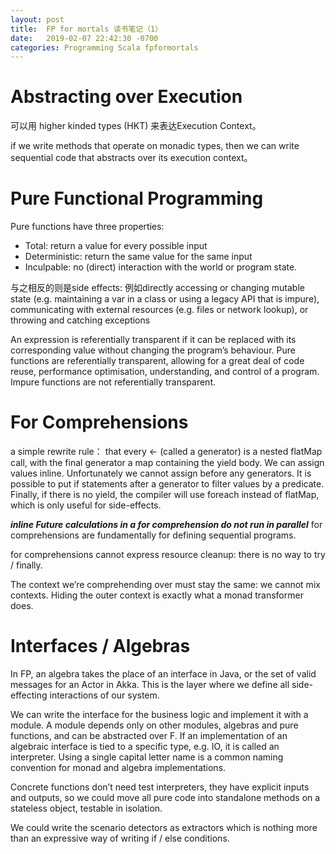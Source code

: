 ```yaml
---
layout: post
title:  FP for mortals 读书笔记（1）
date:   2019-02-07 22:42:30 -0700
categories: Programming Scala fpformortals
---
```

# Abstracting over Execution
可以用 higher kinded types (HKT) 来表达Execution Context。

if we write methods that operate on monadic types, then we can write sequential code that abstracts over its execution context。

# Pure Functional Programming
Pure functions have three properties:
+ Total: return a value for every possible input
+ Deterministic: return the same value for the same input
+ Inculpable: no (direct) interaction with the world or program state.

与之相反的则是side effects: 例如directly accessing or changing mutable state (e.g. maintaining a var in a class or using a legacy API that is impure), communicating
with external resources (e.g. files or network lookup), or throwing and catching exceptions

An expression is referentially transparent if it can be replaced with its corresponding value without changing the program’s behaviour.
Pure functions are referentially transparent, allowing for a great deal of code reuse, performance optimisation, understanding, and control of a program.
Impure functions are not referentially transparent.

# For Comprehensions
a simple rewrite rule： that every <- (called a generator) is a nested flatMap call, with the final generator a map containing the yield body.
We can assign values inline. Unfortunately we cannot assign before any generators.
It is possible to put if statements after a generator to filter values by a predicate.
Finally, if there is no yield, the compiler will use foreach instead of flatMap, which is only useful for side-effects.

***inline Future calculations in a for comprehension do not run in parallel*** for comprehensions are fundamentally for defining sequential programs.

for comprehensions cannot express resource cleanup: there is no way to try / finally. 

The context we’re comprehending over must stay the same: we cannot mix contexts. Hiding the outer context is exactly what a monad transformer does. 

# Interfaces / Algebras
In FP, an algebra takes the place of an interface in Java, or the set of valid messages for an Actor in Akka. This is the layer where we define all side-effecting interactions of our system.

We can write the interface for the business logic and implement it with a module. A module depends only on other modules, algebras and pure functions, and can be abstracted over F.
If an implementation of an algebraic interface is tied to a specific type, e.g. IO, it is called an interpreter. Using a single capital letter name is a common naming convention for monad and algebra implementations.

Concrete functions don’t need test interpreters, they have explicit inputs and outputs, so we could move all pure code into standalone methods on a stateless object, testable in isolation.

We could write the scenario detectors as extractors which is nothing more than an expressive way of writing if / else conditions.
